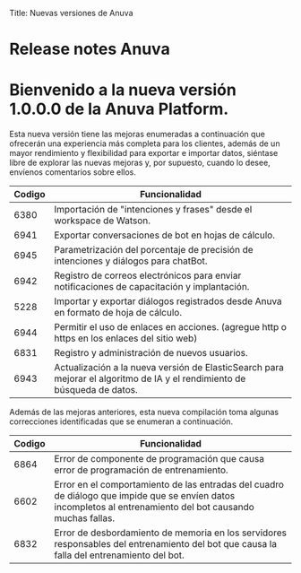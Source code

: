 Title: Nuevas versiones de Anuva
# Release notes Anuva

# Bienvenido a la nueva versión 1.0.0.0 de la Anuva Platform.

Esta nueva versión tiene las mejoras enumeradas a continuación que ofrecerán
una experiencia más completa para los clientes, además de un mayor rendimiento y
flexibilidad para exportar e importar datos, siéntase libre de explorar las
nuevas mejoras y, por supuesto, cuando lo desee, envíenos comentarios sobre ellos.

|Codigo|Funcionalidad|
|--------------|------------------|
|6380|Importación de "intenciones y frases" desde el workspace de Watson.|
|6941|Exportar conversaciones de bot en hojas de cálculo.|
|6945|Parametrización del porcentaje de precisión de intenciones y diálogos para chatBot.|
|6942|Registro de correos electrónicos para enviar notificaciones de capacitación y implantación.|
|5228|Importar y exportar diálogos registrados desde Anuva en formato de hoja de cálculo.|
|6944|Permitir el uso de enlaces en acciones. (agregue http o https en los enlaces del sitio web)|
|6831|Registro y administración de nuevos usuarios.|
|6943|Actualización a la nueva versión de ElasticSearch para mejorar el algoritmo de IA y el rendimiento de búsqueda de datos.|

Además de las mejoras anteriores, esta nueva compilación toma algunas correcciones identificadas que
se enumeran a continuación.

|Codigo|Funcionalidad|
|--------------|------------------|
|6864|Error de componente de programación que causa error de programación de entrenamiento.|
|6602|Error en el comportamiento de las entradas del cuadro de diálogo que impide que se envíen datos incompletos al entrenamiento del bot causando muchas fallas.|
|6832|Error de desbordamiento de memoria en los servidores responsables del entrenamiento del bot que causa la falla del entrenamiento del bot.|
